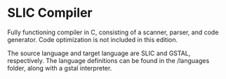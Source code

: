 SLIC Compiler
====================

Fully functioning compiler in C, consisting of a scanner, parser, and code generator. Code optimization is not included in this edition.

The source language and target language are SLIC and GSTAL, respectively. 
The language definitions can be found in the /languages folder, along with a gstal interpreter.